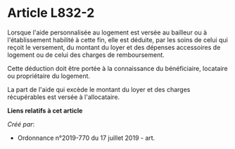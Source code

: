# Article L832-2

Lorsque l'aide personnalisée au logement est versée au bailleur ou à l'établissement habilité à cette fin, elle est déduite,
par les soins de celui qui reçoit le versement, du montant du loyer et des dépenses accessoires de logement ou de celui des
charges de remboursement.

Cette déduction doit être portée à la connaissance du bénéficiaire, locataire ou propriétaire du logement.

La part de l'aide qui excède le montant du loyer et des charges récupérables est versée à l'allocataire.

**Liens relatifs à cet article**

_Créé par_:

  - Ordonnance n°2019-770 du 17 juillet 2019 - art.
